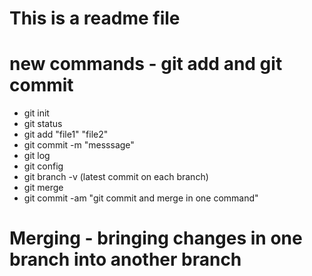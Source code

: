 # This is a readme file

# new commands - git add and git commit

- git init
- git status
- git add "file1" "file2"
- git commit -m "messsage"
- git log
- git config
- git branch -v (latest commit on each branch)
- git merge
- git commit -am "git commit and merge in one command"

# Merging - bringing changes in one branch into another branch
